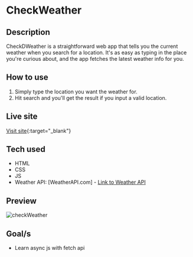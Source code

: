 # CheckWeather

## Description

CheckDWeather is a straightforward web app that tells you the current weather when you search for a location. It's as easy as typing in the place you're curious about, and the app fetches the latest weather info for you.

## How to use

1. Simply type the location you want the weather for.
2. Hit search and you'll get the result if you input a valid location.

## Live site

[Visit site](https://jeru7.github.io/checkWeather-js/){:target="\_blank"}

## Tech used

- HTML
- CSS
- JS
- Weather API: [WeatherAPI.com] - [Link to Weather API](https://www.weatherapi.com)

## Preview

![checkWeather](https://github.com/jeru7/todoList-js/assets/130896368/ff0a13fd-539c-4872-9dde-5283085babdb)

## Goal/s

- Learn async js with fetch api

